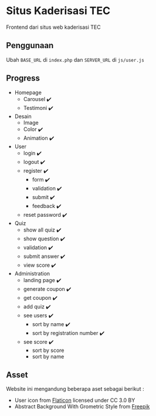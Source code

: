 # Situs Kaderisasi TEC

Frontend dari situs web kaderisasi TEC

## Penggunaan

Ubah `BASE_URL` di `index.php`
dan `SERVER_URL` di `js/user.js`

## Progress

- Homepage
  - Carousel :heavy_check_mark:
  - Testimoni :heavy_check_mark:
- Desain
  - Image
  - Color :heavy_check_mark:
  - Animation :heavy_check_mark:
- User
  - login :heavy_check_mark:
  - logout :heavy_check_mark:
  - register :heavy_check_mark:
    - form :heavy_check_mark:
    - validation :heavy_check_mark:
    - submit :heavy_check_mark:
    - feedback :heavy_check_mark:
  - reset password :heavy_check_mark:
- Quiz
  - show all quiz :heavy_check_mark:
  - show question :heavy_check_mark:
  - validation :heavy_check_mark:
  - submit answer :heavy_check_mark:
  - view score :heavy_check_mark:
- Administration
  - landing page :heavy_check_mark:
  - generate coupon :heavy_check_mark:
  - get coupon :heavy_check_mark:
  - add quiz :heavy_check_mark:
  - see users :heavy_check_mark:
    - sort by name :heavy_check_mark:
    - sort by registration number :heavy_check_mark:
  - see score :heavy_check_mark:
    - sort by score
    - sort by name


## Asset

Website ini mengandung beberapa aset sebagai berikut :
-  User icon from [Flaticon](www.flaticon.com) licensed under CC 3.0 BY
- Abstract Background With Grometric Style from [Freepik](freepik.com)
